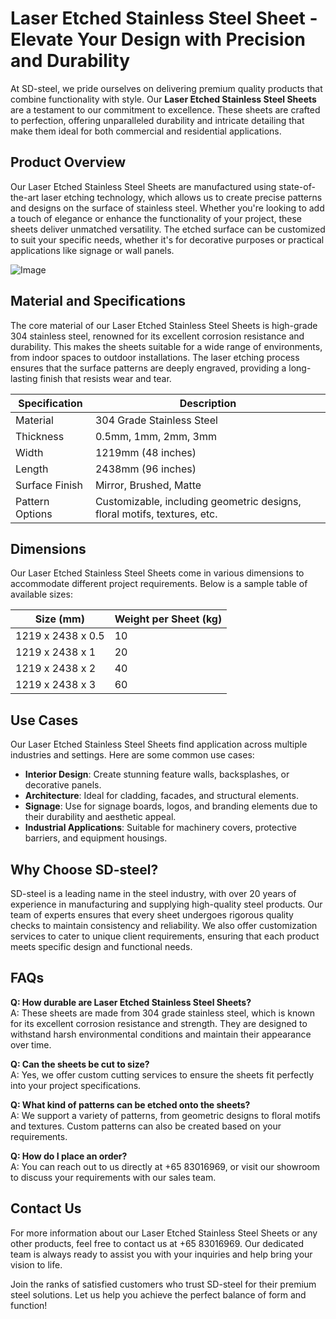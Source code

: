 # Laser Etched Stainless Steel Sheet - Elevate Your Design with Precision and Durability

At SD-steel, we pride ourselves on delivering premium quality products that combine functionality with style. Our **Laser Etched Stainless Steel Sheets** are a testament to our commitment to excellence. These sheets are crafted to perfection, offering unparalleled durability and intricate detailing that make them ideal for both commercial and residential applications.

## Product Overview

Our Laser Etched Stainless Steel Sheets are manufactured using state-of-the-art laser etching technology, which allows us to create precise patterns and designs on the surface of stainless steel. Whether you're looking to add a touch of elegance or enhance the functionality of your project, these sheets deliver unmatched versatility. The etched surface can be customized to suit your specific needs, whether it's for decorative purposes or practical applications like signage or wall panels.

![Image](https://github.com/user-attachments/assets/2567258e-e124-4816-932d-1809bd27ef0b)

## Material and Specifications

The core material of our Laser Etched Stainless Steel Sheets is high-grade 304 stainless steel, renowned for its excellent corrosion resistance and durability. This makes the sheets suitable for a wide range of environments, from indoor spaces to outdoor installations. The laser etching process ensures that the surface patterns are deeply engraved, providing a long-lasting finish that resists wear and tear.

| Specification        | Description                                                                 |
|-----------------------|-----------------------------------------------------------------------------|
| Material              | 304 Grade Stainless Steel                                                   |
| Thickness             | 0.5mm, 1mm, 2mm, 3mm                                                        |
| Width                 | 1219mm (48 inches)                                                          |
| Length                | 2438mm (96 inches)                                                          |
| Surface Finish        | Mirror, Brushed, Matte                                                      |
| Pattern Options       | Customizable, including geometric designs, floral motifs, textures, etc.     |

## Dimensions

Our Laser Etched Stainless Steel Sheets come in various dimensions to accommodate different project requirements. Below is a sample table of available sizes:

| Size (mm)           | Weight per Sheet (kg) |
|---------------------|-----------------------|
| 1219 x 2438 x 0.5   | 10                    |
| 1219 x 2438 x 1     | 20                    |
| 1219 x 2438 x 2     | 40                    |
| 1219 x 2438 x 3     | 60                    |

## Use Cases

Our Laser Etched Stainless Steel Sheets find application across multiple industries and settings. Here are some common use cases:

- **Interior Design**: Create stunning feature walls, backsplashes, or decorative panels.
- **Architecture**: Ideal for cladding, facades, and structural elements.
- **Signage**: Use for signage boards, logos, and branding elements due to their durability and aesthetic appeal.
- **Industrial Applications**: Suitable for machinery covers, protective barriers, and equipment housings.

## Why Choose SD-steel?

SD-steel is a leading name in the steel industry, with over 20 years of experience in manufacturing and supplying high-quality steel products. Our team of experts ensures that every sheet undergoes rigorous quality checks to maintain consistency and reliability. We also offer customization services to cater to unique client requirements, ensuring that each product meets specific design and functional needs.

## FAQs

**Q: How durable are Laser Etched Stainless Steel Sheets?**  
A: These sheets are made from 304 grade stainless steel, which is known for its excellent corrosion resistance and strength. They are designed to withstand harsh environmental conditions and maintain their appearance over time.

**Q: Can the sheets be cut to size?**  
A: Yes, we offer custom cutting services to ensure the sheets fit perfectly into your project specifications.

**Q: What kind of patterns can be etched onto the sheets?**  
A: We support a variety of patterns, from geometric designs to floral motifs and textures. Custom patterns can also be created based on your requirements.

**Q: How do I place an order?**  
A: You can reach out to us directly at +65 83016969, or visit our showroom to discuss your requirements with our sales team.

## Contact Us

For more information about our Laser Etched Stainless Steel Sheets or any other products, feel free to contact us at +65 83016969. Our dedicated team is always ready to assist you with your inquiries and help bring your vision to life.

Join the ranks of satisfied customers who trust SD-steel for their premium steel solutions. Let us help you achieve the perfect balance of form and function!